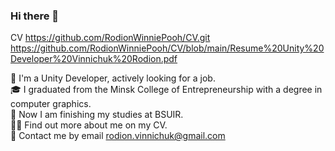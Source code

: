 ### Hi there 👋  
CV https://github.com/RodionWinniePooh/CV.git
https://github.com/RodionWinniePooh/CV/blob/main/Resume%20Unity%20Developer%20Vinnichuk%20Rodion.pdf



👨‍ I'm a Unity Developer, actively looking for a job.   
🎓 I graduated from the Minsk College of Entrepreneurship with a degree in computer graphics.  
💪 Now I am finishing my studies at BSUIR.  
👨‍💻 Find out more about me on my CV.   
📩 Contact me by email rodion.vinnichuk@gmail.com  


